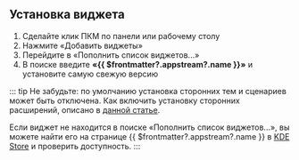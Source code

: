 ## Установка виджета

1. Сделайте клик ПКМ по панели или рабочему столу
2. Нажмите «Добавить виджеты»
3. Перейдите в «Пополнить список виджетов...»
4. В поиске введите **«{{ $frontmatter?.appstream?.name }}»** и установите самую свежую версию

::: tip
Не забудьте: по умолчанию установка сторонних тем и сценариев может быть отключена. Как включить установку сторонних расширений, описано в [данной статье](/workarrounds/enable-downloading-of-third-party-themes/).

Если виджет не находится в поиске «Пополнить список виджетов...», вы можете найти его на странице <a target="_blank" :href="'https://store.kde.org/p/' + $frontmatter?.aggregation?.extension?.id">{{ $frontmatter?.appstream?.name }}</a> в [KDE Store](https://store.kde.org) и проверить доступность.
:::
